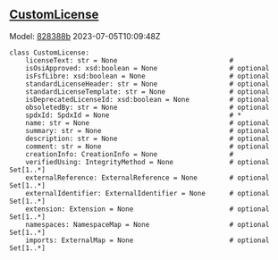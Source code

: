 ## [CustomLicense](https://github.com/spdx/spdx-3-model/blob/main/model/Licensing/Classes/CustomLicense.md)
Model: [828388b](https://github.com/spdx/spdx-3-model/commit/828388b98c2374f1af6b760ab87fee0d4a11e3f4) 2023-07-05T10:09:48Z
```
class CustomLicense:
    licenseText: str = None                            # 
    isOsiApproved: xsd:boolean = None                  # optional 
    isFsfLibre: xsd:boolean = None                     # optional 
    standardLicenseHeader: str = None                  # optional 
    standardLicenseTemplate: str = None                # optional 
    isDeprecatedLicenseId: xsd:boolean = None          # optional 
    obsoletedBy: str = None                            # optional 
    spdxId: SpdxId = None                              # * 
    name: str = None                                   # optional 
    summary: str = None                                # optional 
    description: str = None                            # optional 
    comment: str = None                                # optional 
    creationInfo: CreationInfo = None                  # 
    verifiedUsing: IntegrityMethod = None              # optional Set[1..*]
    externalReference: ExternalReference = None        # optional Set[1..*]
    externalIdentifier: ExternalIdentifier = None      # optional Set[1..*]
    extension: Extension = None                        # optional Set[1..*]
    namespaces: NamespaceMap = None                    # optional Set[1..*]
    imports: ExternalMap = None                        # optional Set[1..*]
```
